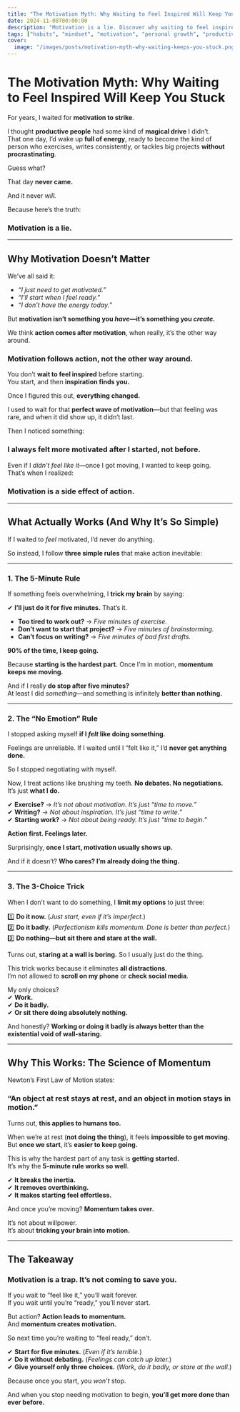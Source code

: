 ```yaml
---
title: "The Motivation Myth: Why Waiting to Feel Inspired Will Keep You Stuck"
date: 2024-11-08T00:00:00
description: "Motivation is a lie. Discover why waiting to feel inspired keeps you stuck and learn practical strategies to take action anyway."
tags: ["habits", "mindset", "motivation", "personal growth", "productivity", "self-discipline"]
cover:
  image: "/images/posts/motivation-myth-why-waiting-keeps-you-stuck.png"
---
```

# **The Motivation Myth: Why Waiting to Feel Inspired Will Keep You Stuck**  

For years, I waited for **motivation to strike**.  

I thought **productive people** had some kind of **magical drive** I didn’t.  
That one day, I’d wake up **full of energy**, ready to become the kind of person who exercises, writes consistently, or tackles big projects **without procrastinating**.  

Guess what?  

That day **never came.**  

And it never *will.*  

Because here’s the truth:  

### **Motivation is a lie.**  

---

## **Why Motivation Doesn’t Matter**  

We’ve all said it:  

- *“I just need to get motivated.”*  
- *“I’ll start when I feel ready.”*  
- *“I don’t have the energy today.”*  

But **motivation isn’t something you *have*—it’s something you *create.***  

We think **action comes after motivation**, when really, it’s the other way around.  
### **Motivation follows action, not the other way around.**  

You don’t **wait to feel inspired** before starting.  
You start, and then **inspiration finds you.**  

Once I figured this out, **everything changed.**  

I used to wait for that **perfect wave of motivation**—but that feeling was rare, and when it did show up, it didn’t last.  

Then I noticed something:  

### **I always felt more motivated after I started, not before.**  

Even if I *didn’t feel like it*—once I got moving, I wanted to keep going.  
That’s when I realized:  

### **Motivation is a side effect of action.**  

---

## **What Actually Works (And Why It’s So Simple)**  

If I waited to *feel* motivated, I’d never do anything.  

So instead, I follow **three simple rules** that make action inevitable:  

---

### **1. The 5-Minute Rule**  

If something feels overwhelming, I **trick my brain** by saying:  

✔ **I’ll just do it for five minutes.** That’s it.  

- **Too tired to work out?** → *Five minutes of exercise.*  
- **Don’t want to start that project?** → *Five minutes of brainstorming.*  
- **Can’t focus on writing?** → *Five minutes of bad first drafts.*  

**90% of the time, I keep going.**  

Because **starting is the hardest part.** Once I’m in motion, **momentum keeps me moving.**  

And if I really **do stop after five minutes?**  
At least I did *something*—and something is infinitely **better than nothing.**  

---

### **2. The “No Emotion” Rule**  

I stopped asking myself **if I *felt* like doing something.**  

Feelings are unreliable. If I waited until I “felt like it,” I’d **never get anything done.**  

So I stopped negotiating with myself.  

Now, I treat actions like brushing my teeth. **No debates. No negotiations.**  
It’s just **what I do.**  

✔ **Exercise?** → *It’s not about motivation. It’s just “time to move.”*  
✔ **Writing?** → *Not about inspiration. It’s just “time to write.”*  
✔ **Starting work?** → *Not about being ready. It’s just “time to begin.”*  

**Action first. Feelings later.**  

Surprisingly, **once I start, motivation usually shows up.**  

And if it doesn’t? **Who cares? I’m already doing the thing.**  

---

### **3. The 3-Choice Trick**  

When I don’t want to do something, I **limit my options** to just three:  

1️⃣ **Do it now.** (*Just start, even if it’s imperfect.*)  
2️⃣ **Do it badly.** (*Perfectionism kills momentum. Done is better than perfect.*)  
3️⃣ **Do nothing—but sit there and stare at the wall.**  

Turns out, **staring at a wall is boring.** So I usually just do the thing.  

This trick works because it eliminates **all distractions**.  
I’m not allowed to **scroll on my phone** or **check social media**.  

My only choices?  
✔ **Work.**  
✔ **Do it badly.**  
✔ **Or sit there doing absolutely nothing.**  

And honestly? **Working or doing it badly is always better than the existential void of wall-staring.**  

---

## **Why This Works: The Science of Momentum**  

Newton’s First Law of Motion states:  
### **“An object at rest stays at rest, and an object in motion stays in motion.”**  

Turns out, **this applies to humans too.**  

When we’re at rest (**not doing the thing**), it feels **impossible to get moving**.  
But **once we start**, it’s **easier to keep going.**  

This is why the hardest part of any task is **getting started.**  
It’s why the **5-minute rule works so well**.  

✔ **It breaks the inertia.**  
✔ **It removes overthinking.**  
✔ **It makes starting feel effortless.**  

And once you’re moving? **Momentum takes over.**  

It’s not about willpower.  
It’s about **tricking your brain into motion.**  

---

## **The Takeaway**  

### **Motivation is a trap.** It’s not coming to save you.  

If you wait to “feel like it,” you’ll wait forever.  
If you wait until you’re “ready,” you’ll never start.  

But action? **Action leads to momentum.**  
And **momentum creates motivation.**  

So next time you’re waiting to “feel ready,” don’t.  

✔ **Start for five minutes.** (*Even if it’s terrible.*)  
✔ **Do it without debating.** (*Feelings can catch up later.*)  
✔ **Give yourself only three choices.** (*Work, do it badly, or stare at the wall.*)  

Because once you start, you *won’t* stop.  

And when you stop needing motivation to begin, **you’ll get more done than ever before.**  